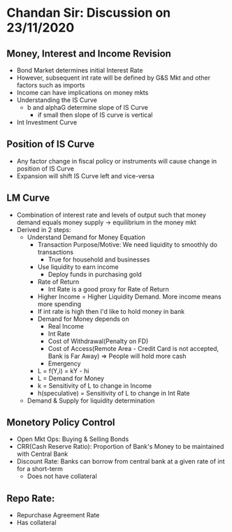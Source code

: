 # Chandan Sir: Discussion on 23/11/2020

## Money, Interest and Income Revision
- Bond Market determines initial Interest Rate
- However, subsequent int rate will be defined by G&S Mkt and other factors such as imports
- Income can have implications on money mkts
- Understanding the IS Curve
	- b and alphaG determine slope of IS Curve
		- if small then slope of IS curve is vertical
- Int Investment Curve

## Position of IS Curve
- Any factor change in fiscal policy or instruments will cause change in position of IS Curve
- Expansion will shift IS Curve left and vice-versa

## LM Curve
- Combination of interest rate and levels of output such that money demand equals money supply -> equilibrium in the money mkt
- Derived in 2 steps:
	- Understand Demand for Money Equation
		- Transaction Purpose/Motive: We need liquidity to smoothly do transactions
			- True for household and businesses
		- Use liquidity to earn income
			- Deploy funds in purchasing gold
		- Rate of Return
			- Int Rate is a good proxy for Rate of Return
		- Higher Income = Higher Liquidity Demand. More income means more spending
		- If int rate is high then I'd like to hold money in bank
		- Demand for Money depends on
			- Real Income
			- Int Rate
			- Cost of Withdrawal(Penalty on FD)
			- Cost of Access(Remote Area - Credit Card is not accepted, Bank is Far Away) => People will hold more cash
			- Emergency
		- L = f(Y,i) = kY - hi
		- L = Demand for Money
		- k = Sensitivity of L to change in Income
		- h(speculative) = Sensitivity of L to change in Int Rate
	- Demand & Supply for liquidity determination

## Monetory Policy Control
- Open Mkt Ops: Buying & Selling Bonds
- CRR(Cash Reserve Ratio): Proportion of Bank's Money to be maintained with Central Bank
- Discount Rate: Banks can borrow from central bank at a given rate of int for a short-term
	- Does not have collateral

## Repo Rate: 
- Repurchase Agreement Rate
- Has collateral
